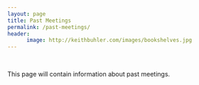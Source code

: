 ```yaml
---
layout: page
title: Past Meetings
permalink: /past-meetings/
header:
      image: http://keithbuhler.com/images/bookshelves.jpg
---
```


<br>


This page will contain information about past meetings. 